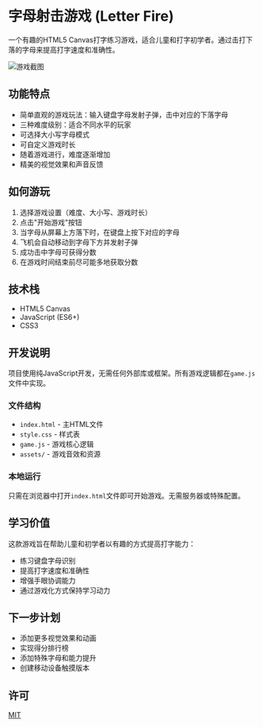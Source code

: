 # 字母射击游戏 (Letter Fire)

一个有趣的HTML5 Canvas打字练习游戏，适合儿童和打字初学者。通过击打下落的字母来提高打字速度和准确性。

![游戏截图](https://placeholder-for-screenshot.png)

## 功能特点

- 简单直观的游戏玩法：输入键盘字母发射子弹，击中对应的下落字母
- 三种难度级别：适合不同水平的玩家
- 可选择大小写字母模式
- 可自定义游戏时长
- 随着游戏进行，难度逐渐增加
- 精美的视觉效果和声音反馈

## 如何游玩

1. 选择游戏设置（难度、大小写、游戏时长）
2. 点击"开始游戏"按钮
3. 当字母从屏幕上方落下时，在键盘上按下对应的字母
4. 飞机会自动移动到字母下方并发射子弹
5. 成功击中字母可获得分数
6. 在游戏时间结束前尽可能多地获取分数

## 技术栈

- HTML5 Canvas
- JavaScript (ES6+)
- CSS3

## 开发说明

项目使用纯JavaScript开发，无需任何外部库或框架。所有游戏逻辑都在`game.js`文件中实现。

### 文件结构

- `index.html` - 主HTML文件
- `style.css` - 样式表
- `game.js` - 游戏核心逻辑
- `assets/` - 游戏音效和资源

### 本地运行

只需在浏览器中打开`index.html`文件即可开始游戏。无需服务器或特殊配置。

## 学习价值

这款游戏旨在帮助儿童和初学者以有趣的方式提高打字能力：

- 练习键盘字母识别
- 提高打字速度和准确性
- 增强手眼协调能力
- 通过游戏化方式保持学习动力

## 下一步计划

- 添加更多视觉效果和动画
- 实现得分排行榜
- 添加特殊字母和能力提升
- 创建移动设备触摸版本

## 许可

[MIT](LICENSE) 